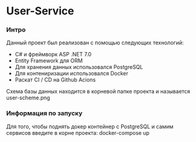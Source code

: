 # User-Service

### Интро

Данный проект был реализован с помощью следующих технологий:
- C# и фреймворк ASP .NET 7.0
- Entity Framework для ORM
- Для хранения данных использовался PostgreSQL
- Для контениризации использовался Docker
- Раскат CI / CD на Github Acions

Cхема базы данных находится в корневой папке проекта и называется user-scheme.png

### Информация по запуску

Для того, чтобы поднять докер контейнер с PostgreSQL и самим сервисов введите в корне проекта:
docker-compose up